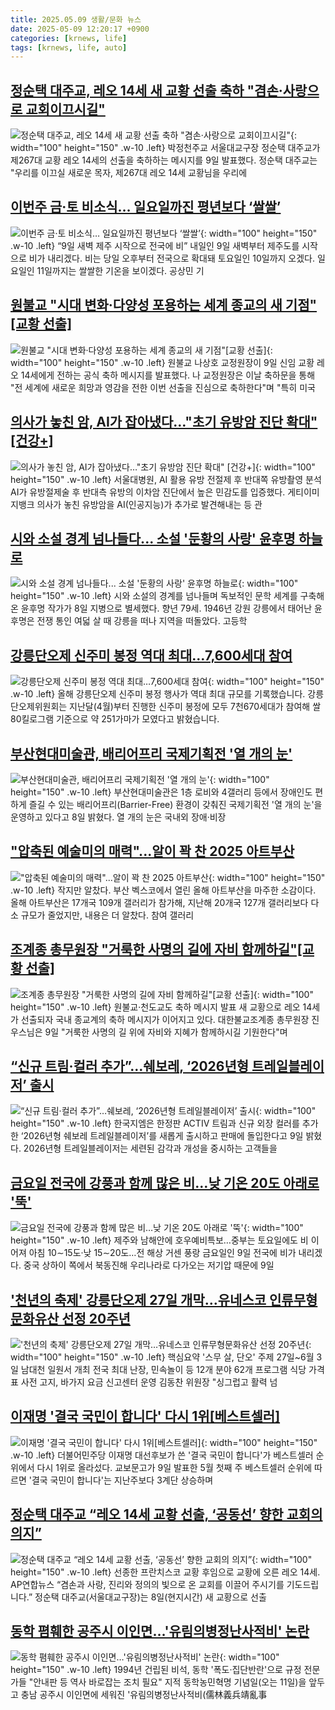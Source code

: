 ```yaml
---
title: 2025.05.09 생활/문화 뉴스
date: 2025-05-09 12:20:17 +0900
categories: [krnews, life]
tags: [krnews, life, auto]
---
```

## [정순택 대주교, 레오 14세 새 교황 선출 축하 "겸손·사랑으로 교회이끄시길"](https://n.news.naver.com/mnews/article/421/0008239949)

![정순택 대주교, 레오 14세 새 교황 선출 축하 "겸손·사랑으로 교회이끄시길"](https://mimgnews.pstatic.net/image/origin/421/2025/05/09/8239949.jpg?type=nf220_150){: width="100" height="150" .w-10 .left}
박정천주교 서울대교구장 정순택 대주교가 제267대 교황 레오 14세의 선출을 축하하는 메시지를 9일 발표했다. 정순택 대주교는 "우리를 이끄실 새로운 목자, 제267대 레오 14세 교황님을 우리에

## [이번주 금·토 비소식… 일요일까진 평년보다 ‘쌀쌀’](https://n.news.naver.com/mnews/article/366/0001075407)

![이번주 금·토 비소식… 일요일까진 평년보다 ‘쌀쌀’](https://mimgnews.pstatic.net/image/origin/366/2025/05/08/1075407.jpg?type=nf220_150){: width="100" height="150" .w-10 .left}
“9일 새벽 제주 시작으로 전국에 비” 내일인 9일 새벽부터 제주도를 시작으로 비가 내리겠다. 비는 당일 오후부터 전국으로 확대돼 토요일인 10일까지 오겠다. 일요일인 11일까지는 쌀쌀한 기온을 보이겠다. 공상민 기

## [원불교 "시대 변화·다양성 포용하는 세계 종교의 새 기점"[교황 선출]](https://n.news.naver.com/mnews/article/003/0013230804)

![원불교 "시대 변화·다양성 포용하는 세계 종교의 새 기점"[교황 선출]](https://mimgnews.pstatic.net/image/origin/003/2025/05/09/13230804.jpg?type=nf220_150){: width="100" height="150" .w-10 .left}
원불교 나상호 교정원장이 9일 신임 교황 레오 14세에게 전하는 공식 축하 메시지를 발표했다. 나 교정원장은 이날 축하문을 통해 "전 세계에 새로운 희망과 영감을 전한 이번 선출을 진심으로 축하한다"며 "특히 미국

## [의사가 놓친 암, AI가 잡아냈다…"초기 유방암 진단 확대" [건강+]](https://n.news.naver.com/mnews/article/022/0004034044)

![의사가 놓친 암, AI가 잡아냈다…"초기 유방암 진단 확대" [건강+]](https://mimgnews.pstatic.net/image/origin/022/2025/05/09/4034044.jpg?type=nf220_150){: width="100" height="150" .w-10 .left}
서울대병원, AI 활용 유방 전절제 후 반대쪽 유방촬영 분석 AI가 유방절제술 후 반대측 유방의 이차암 진단에서 높은 민감도를 입증했다. 게티이미지뱅크 의사가 놓친 유방암을 AI(인공지능)가 추가로 발견해내는 등 관

## [시와 소설 경계 넘나들다... 소설 '둔황의 사랑' 윤후명 하늘로](https://n.news.naver.com/mnews/article/469/0000863801)

![시와 소설 경계 넘나들다... 소설 '둔황의 사랑' 윤후명 하늘로](https://mimgnews.pstatic.net/image/origin/469/2025/05/09/863801.jpg?type=nf220_150){: width="100" height="150" .w-10 .left}
시와 소설의 경계를 넘나들며 독보적인 문학 세계를 구축해 온 윤후명 작가가 8일 지병으로 별세했다. 향년 79세. 1946년 강원 강릉에서 태어난 윤후명은 전쟁 통인 여덟 살 때 강릉을 떠나 지역을 떠돌았다. 고등학

## [강릉단오제 신주미 봉정 역대 최대…7,600세대 참여](https://n.news.naver.com/mnews/article/056/0011947888)

![강릉단오제 신주미 봉정 역대 최대…7,600세대 참여](https://mimgnews.pstatic.net/image/origin/056/2025/05/09/11947888.jpg?type=nf220_150){: width="100" height="150" .w-10 .left}
올해 강릉단오제 신주미 봉정 행사가 역대 최대 규모를 기록했습니다. 강릉단오제위원회는 지난달(4월)부터 진행한 신주미 봉정에 모두 7천670세대가 참여해 쌀 80킬로그램 기준으로 약 251가마가 모였다고 밝혔습니다.

## [부산현대미술관, 배리어프리 국제기획전 '열 개의 눈'](https://n.news.naver.com/mnews/article/003/0013230018)

![부산현대미술관, 배리어프리 국제기획전 '열 개의 눈'](https://mimgnews.pstatic.net/image/origin/003/2025/05/08/13230018.jpg?type=nf220_150){: width="100" height="150" .w-10 .left}
부산현대미술관은 1층 로비와 4갤러리 등에서 장애인도 편하게 즐길 수 있는 배리어프리(Barrier-Free) 환경이 갖춰진 국제기획전 '열 개의 눈'을 운영하고 있다고 8일 밝혔다. 열 개의 눈은 국내외 장애·비장

## ["압축된 예술미의 매력"...알이 꽉 찬 2025 아트부산](https://n.news.naver.com/mnews/article/277/0005589898)

!["압축된 예술미의 매력"...알이 꽉 찬 2025 아트부산](https://mimgnews.pstatic.net/image/origin/277/2025/05/09/5589898.jpg?type=nf220_150){: width="100" height="150" .w-10 .left}
작지만 알찼다. 부산 벡스코에서 열린 올해 아트부산을 마주한 소감이다. 올해 아트부산은 17개국 109개 갤러리가 참가해, 지난해 20개국 127개 갤러리보다 다소 규모가 줄었지만, 내용은 더 알찼다. 참여 갤러리

## [조계종 총무원장 "거룩한 사명의 길에 자비 함께하길"[교황 선출]](https://n.news.naver.com/mnews/article/001/0015377673)

![조계종 총무원장 "거룩한 사명의 길에 자비 함께하길"[교황 선출]](https://mimgnews.pstatic.net/image/origin/001/2025/05/09/15377673.jpg?type=nf220_150){: width="100" height="150" .w-10 .left}
원불교·천도교도 축하 메시지 발표 새 교황으로 레오 14세가 선출되자 국내 종교계의 축하 메시지가 이어지고 있다. 대한불교조계종 총무원장 진우스님은 9일 "거룩한 사명의 길 위에 자비와 지혜가 함께하시길 기원한다"며

## [“신규 트림·컬러 추가”…쉐보레, ‘2026년형 트레일블레이저’ 출시](https://n.news.naver.com/mnews/article/009/0005489504)

![“신규 트림·컬러 추가”…쉐보레, ‘2026년형 트레일블레이저’ 출시](https://mimgnews.pstatic.net/image/origin/009/2025/05/09/5489504.jpg?type=nf220_150){: width="100" height="150" .w-10 .left}
한국지엠은 한정판 ACTIV 트림과 신규 외장 컬러를 추가한 ‘2026년형 쉐보레 트레일블레이저’를 새롭게 출시하고 판매에 돌입한다고 9일 밝혔다. 2026년형 트레일블레이저는 세련된 감각과 개성을 중시하는 고객들을

## [금요일 전국에 강풍과 함께 많은 비…낮 기온 20도 아래로 '뚝'](https://n.news.naver.com/mnews/article/001/0015376795)

![금요일 전국에 강풍과 함께 많은 비…낮 기온 20도 아래로 '뚝'](https://mimgnews.pstatic.net/image/origin/001/2025/05/08/15376795.jpg?type=nf220_150){: width="100" height="150" .w-10 .left}
제주와 남해안에 호우예비특보…중부는 토요일에도 비 이어져 아침 10∼15도·낮 15∼20도…전 해상 거센 풍랑 금요일인 9일 전국에 비가 내리겠다. 중국 상하이 쪽에서 북동진해 우리나라로 다가오는 저기압 때문에 9일

## ['천년의 축제' 강릉단오제 27일 개막…유네스코 인류무형문화유산 선정 20주년](https://n.news.naver.com/mnews/article/079/0004021710)

!['천년의 축제' 강릉단오제 27일 개막…유네스코 인류무형문화유산 선정 20주년](https://mimgnews.pstatic.net/image/origin/079/2025/05/08/4021710.jpg?type=nf220_150){: width="100" height="150" .w-10 .left}
핵심요약 '스무 살, 단오' 주제 27일~6월 3일 남대천 일원서 개최 전국 최대 난장, 민속놀이 등 12개 분야 62개 프로그램 식당 가격표 사전 고지, 바가지 요금 신고센터 운영 김동찬 위원장 "싱그럽고 활력 넘

## [이재명 '결국 국민이 합니다' 다시 1위[베스트셀러]](https://n.news.naver.com/mnews/article/001/0015377349)

![이재명 '결국 국민이 합니다' 다시 1위[베스트셀러]](https://mimgnews.pstatic.net/image/origin/001/2025/05/09/15377349.jpg?type=nf220_150){: width="100" height="150" .w-10 .left}
더불어민주당 이재명 대선후보가 쓴 '결국 국민이 합니다'가 베스트셀러 순위에서 다시 1위로 올라섰다. 교보문고가 9일 발표한 5월 첫째 주 베스트셀러 순위에 따르면 '결국 국민이 합니다'는 지난주보다 3계단 상승하며

## [정순택 대주교 “레오 14세 교황 선출, ‘공동선’ 향한 교회의 의지”](https://n.news.naver.com/mnews/article/021/0002708336)

![정순택 대주교 “레오 14세 교황 선출, ‘공동선’ 향한 교회의 의지”](https://mimgnews.pstatic.net/image/origin/021/2025/05/09/2708336.jpg?type=nf220_150){: width="100" height="150" .w-10 .left}
선종한 프란치스코 교황 후임으로 교황에 오른 레오 14세. AP연합뉴스 “겸손과 사랑, 진리와 정의의 빛으로 온 교회를 이끌어 주시기를 기도드립니다.” 정순택 대주교(서울대교구장)는 8일(현지시간) 새 교황으로 선출

## [동학 폄훼한 공주시 이인면…'유림의병정난사적비' 논란](https://n.news.naver.com/mnews/article/629/0000388080)

![동학 폄훼한 공주시 이인면…'유림의병정난사적비' 논란](https://mimgnews.pstatic.net/image/origin/629/2025/05/08/388080.jpg?type=nf220_150){: width="100" height="150" .w-10 .left}
1994년 건립된 비석, 동학 '폭도·집단반란'으로 규정 전문가들 "안내판 등 역사 바로잡는 조치 필요" 지적 동학농민혁명 기념일(오는 11일)을 앞두고 충남 공주시 이인면에 세워진 '유림의병정난사적비(儒林義兵靖亂事

